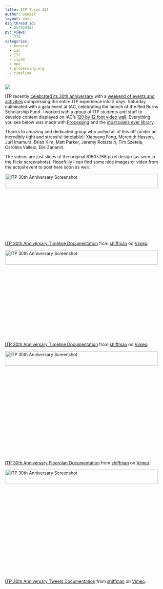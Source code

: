 ```yaml
---
title: ITP Turns 30!
author: Daniel
layout: post
dsq_thread_id:
  - 257469434
pvc_views:
  - 774
categories:
  - General
  - iac
  - ITP
  - itp30
  - mpe
  - processing.org
  - timeline
---
```

<p><a href="http://www.flickr.com/photos/bryanesque/3982761910/in/photostream/"><img src="http://farm4.static.flickr.com/3529/3982761910_65fb291b55_m.jpg"/></a></p>
<p>ITP recently <a href="https://itp.nyu.edu/itp30/">celebrated its 30th anniversary</a> with a <a href="https://itp.nyu.edu/itp30/calendar.html">weekend of events and activities</a> compressing the entire ITP experience into 3 days.  Saturday culminated with a gala event at IAC, celebrating the launch of the Red Burns Scholarship Fund.  I worked with a group of ITP students and staff to develop content displayed on IAC&#8217;s <a href="http://www.iacbuilding.com/interactive/content.html">120 by 12 foot video wall</a>.  Everything you see below was made with <a href="http://www.processing.org">Processing</a> and the <a href="http://code.google.com/p/mostpixelsever/">most pixels ever library</a>.</p>
<p>Thanks to amazing and dedicated group who pulled all of this off (under an incredibly tight and stressful timetable): Xiaoyang Feng, Meredith Hasson, Juri Imamura, Brian Kim, Matt Parker, Jeremy Rotsztain, Tim Szetela, Carolina Vallejo, Elie Zananiri.</p>
<p>The videos are just slices of the original 8160&#215;768 pixel design (as seen in the flickr screenshots).  Hopefully I can find some nice images or video from the actual event to post here soon as well.</p>
<p><a href="http://www.flickr.com/photos/shiffman/3997235086/" title="ITP 30th Anniversary Screenshot by shiffman, on Flickr"><img src="http://farm4.static.flickr.com/3519/3997235086_fcefce2b56.jpg" width="500" height="47" alt="ITP 30th Anniversary Screenshot" /></a></p>
<p><object width="501" height="144"><param name="allowfullscreen" value="true" /><param name="allowscriptaccess" value="always" /><param name="movie" value="http://vimeo.com/moogaloop.swf?clip_id=6947202&amp;server=vimeo.com&amp;show_title=1&amp;show_byline=0&amp;show_portrait=0&amp;color=00ADEF&amp;fullscreen=1" /><embed src="http://vimeo.com/moogaloop.swf?clip_id=6947202&amp;server=vimeo.com&amp;show_title=1&amp;show_byline=0&amp;show_portrait=0&amp;color=00ADEF&amp;fullscreen=1" type="application/x-shockwave-flash" allowfullscreen="true" allowscriptaccess="always" width="501" height="144"></embed></object>
<p><a href="http://vimeo.com/6947202">ITP 30th Anniversary Timeline  Documentation</a> from <a href="http://vimeo.com/shiffman">shiffman</a> on <a href="http://vimeo.com">Vimeo</a>.</p>
<p><a href="http://www.flickr.com/photos/shiffman/3997236020/" title="ITP 30th Anniversary Screenshot by shiffman, on Flickr"><img src="http://farm4.static.flickr.com/3468/3997236020_8190d5155b.jpg" width="500" height="47" alt="ITP 30th Anniversary Screenshot" /></a></p>
<p><object width="501" height="225"><param name="allowfullscreen" value="true" /><param name="allowscriptaccess" value="always" /><param name="movie" value="http://vimeo.com/moogaloop.swf?clip_id=6956555&amp;server=vimeo.com&amp;show_title=1&amp;show_byline=0&amp;show_portrait=0&amp;color=00ADEF&amp;fullscreen=1" /><embed src="http://vimeo.com/moogaloop.swf?clip_id=6956555&amp;server=vimeo.com&amp;show_title=1&amp;show_byline=0&amp;show_portrait=0&amp;color=00ADEF&amp;fullscreen=1" type="application/x-shockwave-flash" allowfullscreen="true" allowscriptaccess="always" width="501" height="225"></embed></object>
<p><a href="http://vimeo.com/6956555">ITP 30th Anniversary Timeline Documentation</a> from <a href="http://vimeo.com/shiffman">shiffman</a> on <a href="http://vimeo.com">Vimeo</a>.</p>
<p><a href="http://www.flickr.com/photos/shiffman/3996476575/" title="ITP 30th Anniversary Screenshot by shiffman, on Flickr"><img src="http://farm3.static.flickr.com/2595/3996476575_5432fcffc1.jpg" width="500" height="47" alt="ITP 30th Anniversary Screenshot" /></a></p>
<p><object width="501" height="282"><param name="allowfullscreen" value="true" /><param name="allowscriptaccess" value="always" /><param name="movie" value="http://vimeo.com/moogaloop.swf?clip_id=6965469&amp;server=vimeo.com&amp;show_title=1&amp;show_byline=0&amp;show_portrait=0&amp;color=00ADEF&amp;fullscreen=1" /><embed src="http://vimeo.com/moogaloop.swf?clip_id=6965469&amp;server=vimeo.com&amp;show_title=1&amp;show_byline=0&amp;show_portrait=0&amp;color=00ADEF&amp;fullscreen=1" type="application/x-shockwave-flash" allowfullscreen="true" allowscriptaccess="always" width="501" height="282"></embed></object>
<p><a href="http://vimeo.com/6965469">ITP 30th Anniversary Floorplan Documentation</a> from <a href="http://vimeo.com/shiffman">shiffman</a> on <a href="http://vimeo.com">Vimeo</a>.</p>
<p><a href="http://www.flickr.com/photos/shiffman/3996475609/" title="ITP 30th Anniversary Screenshot by shiffman, on Flickr"><img src="http://farm4.static.flickr.com/3102/3996475609_2ed1767751.jpg" width="500" height="47" alt="ITP 30th Anniversary Screenshot" /></a></p>
<p><object width="501" height="282"><param name="allowfullscreen" value="true" /><param name="allowscriptaccess" value="always" /><param name="movie" value="http://vimeo.com/moogaloop.swf?clip_id=6974050&amp;server=vimeo.com&amp;show_title=1&amp;show_byline=0&amp;show_portrait=0&amp;color=00ADEF&amp;fullscreen=1" /><embed src="http://vimeo.com/moogaloop.swf?clip_id=6974050&amp;server=vimeo.com&amp;show_title=1&amp;show_byline=0&amp;show_portrait=0&amp;color=00ADEF&amp;fullscreen=1" type="application/x-shockwave-flash" allowfullscreen="true" allowscriptaccess="always" width="501" height="282"></embed></object>
<p><a href="http://vimeo.com/6974050">ITP 30th Anniversary Tweets Documentation</a> from <a href="http://vimeo.com/shiffman">shiffman</a> on <a href="http://vimeo.com">Vimeo</a>.</p>
